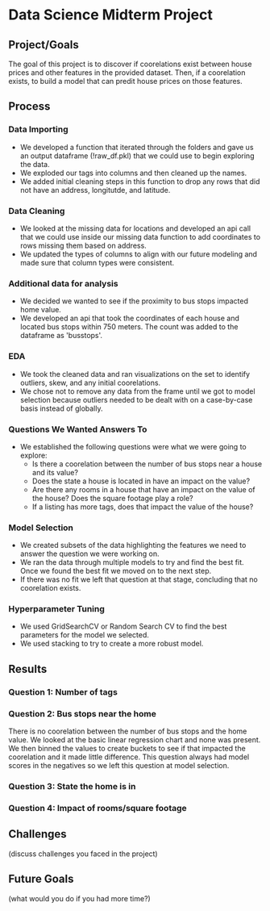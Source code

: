 # Data Science Midterm Project

## Project/Goals
The goal of this project is to discover if coorelations exist between house prices and other features in the provided dataset. Then, if a coorelation exists, to build a model that can predit house prices on those features.  
## Process
### Data Importing
- We developed a function that iterated through the folders and gave us an output dataframe (!raw_df.pkl) that we could use to begin exploring the data.
- We exploded our tags into columns and then cleaned up the names. 
- We added initial cleaning steps in this function to drop any rows that did not have an address, longitutde, and latitude. 
### Data Cleaning
- We looked at the missing data for locations and developed an api call that we could use inside our missing data function to add coordinates to rows missing them based on address. 
- We updated the types of columns to align with our future modeling and made sure that column types were consistent.
### Additional data for analysis
- We decided we wanted to see if the proximity to bus stops impacted home value. 
- We developed an api that took the coordinates of each house and located bus stops within 750 meters. The count was added to the dataframe as 'busstops'.
### EDA
- We took the cleaned data and ran visualizations on the set to identify outliers, skew, and any initial coorelations. 
- We chose not to remove any data from the frame until we got to model selection because outliers needed to be dealt with on a case-by-case basis instead of globally. 
### Questions We Wanted Answers To
- We established the following questions were what we were going to explore:
    - Is there a coorelation between the number of bus stops near a house and its value? 
    - Does the state a house is located in have an impact on the value? 
    - Are there any rooms in a house that have an impact on the value of the house? Does the square footage play a role? 
    - If a listing has more tags, does that impact the value of the house? 
### Model Selection
- We created subsets of the data highlighting the features we need to answer the question we were working on. 
- We ran the data through multiple models to try and find the best fit. Once we found the best fit we moved on to the next step. 
- If there was no fit we left that question at that stage, concluding that no coorelation exists. 
### Hyperparameter Tuning
- We used GridSearchCV or Random Search CV to find the best parameters for the model we selected. 
- We used stacking to try to create a more robust model. 

## Results
### Question 1: Number of tags

### Question 2: Bus stops near the home
There is no coorelation between the number of bus stops and the home value. We looked at the basic linear regression chart and none was present. We then binned the values to create buckets to see if that impacted the coorelation and it made little difference. This question always had model scores in the negatives so we left this question at model selection. 
### Question 3: State the home is in

### Question 4: Impact of rooms/square footage

## Challenges 
(discuss challenges you faced in the project)

## Future Goals
(what would you do if you had more time?)
